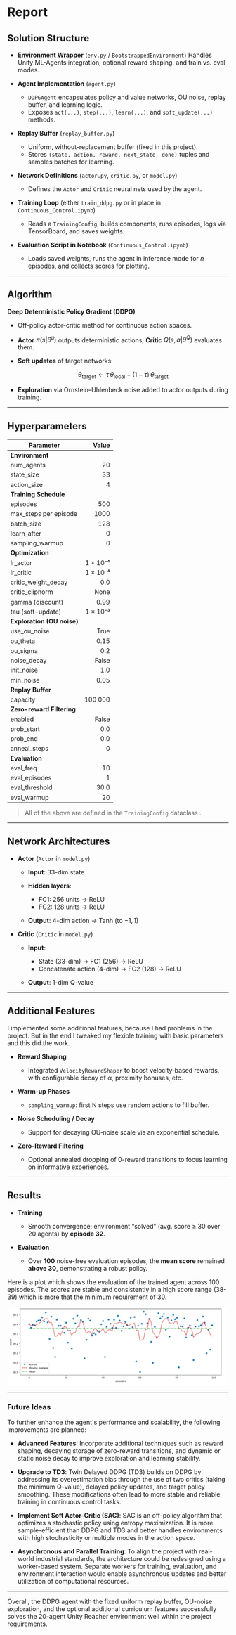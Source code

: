 # Report

## Solution Structure

* **Environment Wrapper** (`env.py` / `BootstrappedEnvironment`)
  Handles Unity ML-Agents integration, optional reward shaping, and train vs. eval modes.

* **Agent Implementation** (`agent.py`)

  * `DDPGAgent` encapsulates policy and value networks, OU noise, replay buffer, and learning logic.
  * Exposes `act(...)`, `step(...)`, `learn(...)`, and `soft_update(...)` methods.

* **Replay Buffer** (`replay_buffer.py`)

  * Uniform, without-replacement buffer (fixed in this project).
  * Stores `(state, action, reward, next_state, done)` tuples and samples batches for learning.

* **Network Definitions** (`actor.py`, `critic.py`, or `model.py`)

  * Defines the `Actor` and `Critic` neural nets used by the agent.

* **Training Loop** (either `train_ddpg.py` or in place in `Continuous_Control.ipynb`)

  * Reads a `TrainingConfig`, builds components, runs episodes, logs via TensorBoard, and saves weights.

* **Evaluation Script in Notebook** (`Continuous_Control.ipynb`)

  * Loads saved weights, runs the agent in inference mode for *n* episodes, and collects scores for plotting.

---

## Algorithm

**Deep Deterministic Policy Gradient (DDPG)**

* Off-policy actor-critic method for continuous action spaces.
* **Actor** $\pi(s|\theta^\mu)$ outputs deterministic actions; **Critic** $Q(s,a|\theta^Q)$ evaluates them.
* **Soft updates** of target networks:

  $$
    \theta_{\text{target}} \leftarrow \tau\,\theta_{\text{local}} + (1-\tau)\,\theta_{\text{target}}
  $$
* **Exploration** via Ornstein–Uhlenbeck noise added to actor outputs during training.

---

## Hyperparameters

| Parameter                  |    Value |
| -------------------------- | -------: |
| **Environment**            |          |
| num\_agents                |       20 |
| state\_size                |       33 |
| action\_size               |        4 |
| **Training Schedule**      |          |
| episodes                   |      500 |
| max\_steps per episode     |     1000 |
| batch\_size                |      128 |
| learn\_after               |        0 |
| sampling\_warmup           |        0 |
| **Optimization**           |          |
| lr\_actor                  | 1 × 10⁻⁴ |
| lr\_critic                 | 1 × 10⁻⁴ |
| critic\_weight\_decay      |      0.0 |
| critic\_clipnorm           |     None |
| gamma (discount)           |     0.99 |
| tau (soft-update)          | 1 × 10⁻³ |
| **Exploration (OU noise)** |          |
| use\_ou\_noise             |     True |
| ou\_theta                  |     0.15 |
| ou\_sigma                  |      0.2 |
| noise\_decay               |    False |
| init\_noise                |      1.0 |
| min\_noise                 |     0.05 |
| **Replay Buffer**          |          |
| capacity                   |  100 000 |
| **Zero-reward Filtering**  |          |
| enabled                    |    False |
| prob\_start                |      0.0 |
| prob\_end                  |      0.0 |
| anneal\_steps              |        0 |
| **Evaluation**             |          |
| eval\_freq                 |       10 |
| eval\_episodes             |        1 |
| eval\_threshold            |     30.0 |
| eval\_warmup               |       20 |

> All of the above are defined in the `TrainingConfig` dataclass .

---

## Network Architectures

* **Actor** (`Actor` in `model.py`)&#x20;

  * **Input**: 33-dim state
  * **Hidden layers**:

    * FC1: 256 units → ReLU
    * FC2: 128 units → ReLU
  * **Output**: 4-dim action → Tanh (to $-1,1$)

* **Critic** (`Critic` in `model.py`)&#x20;

  * **Input**:

    * State (33-dim) → FC1 (256) → ReLU
    * Concatenate action (4-dim) → FC2 (128) → ReLU
  * **Output**: 1-dim Q-value

---

## Additional Features
I implemented some additional features, because I had problems in the project. But in the end I tweaked my flexible training with basic parameters and this did the work.

* **Reward Shaping**

  * Integrated `VelocityRewardShaper` to boost velocity‐based rewards, with configurable decay of α, proximity bonuses, etc.

* **Warm-up Phases**

  * `sampling_warmup`: first N steps use random actions to fill buffer.

* **Noise Scheduling / Decay**

  * Support for decaying OU‐noise scale via an exponential schedule.

* **Zero-Reward Filtering**

  * Optional annealed dropping of 0-reward transitions to focus learning on informative experiences.

---

## Results

* **Training**

  * Smooth convergence: environment “solved” (avg. score ≥ 30 over 20 agents) by **episode 32**.

* **Evaluation**

  * Over **100** noise-free evaluation episodes, the **mean score** remained **above 30**, demonstrating a robust policy.

Here is a plot which shows the evaluation of the trained agent across 100 episodes. The scores are stable and consistently in a high score range (38-39) which is more that the minimum requirement of 30.

![Trained Agent](./evaluation-100-ep.png)

---

### Future Ideas

To further enhance the agent's performance and scalability, the following improvements are planned:

* **Advanced Features**: Incorporate additional techniques such as reward shaping, decaying storage of zero-reward transitions, and dynamic or static noise decay to improve exploration and learning stability.

* **Upgrade to TD3**: Twin Delayed DDPG (TD3) builds on DDPG by addressing its overestimation bias through the use of two critics (taking the minimum Q-value), delayed policy updates, and target policy smoothing. These modifications often lead to more stable and reliable training in continuous control tasks.

* **Implement Soft Actor-Critic (SAC)**: SAC is an off-policy algorithm that optimizes a stochastic policy using entropy maximization. It is more sample-efficient than DDPG and TD3 and better handles environments with high stochasticity or multiple modes in the action space.

* **Asynchronous and Parallel Training**: To align the project with real-world industrial standards, the architecture could be redesigned using a worker-based system. Separate workers for training, evaluation, and environment interaction would enable asynchronous updates and better utilization of computational resources.

---

Overall, the DDPG agent with the fixed uniform replay buffer, OU-noise exploration, and the optional additional curriculum features successfully solves the 20-agent Unity Reacher environment well within the project requirements.
